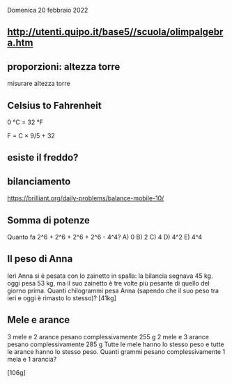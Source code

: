 
Domenica 20 febbraio 2022

http://utenti.quipo.it/base5//scuola/olimpalgebra.htm
---

## proporzioni: altezza torre
misurare altezza torre

## Celsius to Fahrenheit

0 °C = 32 °F

F = C × 9/5 + 32

## esiste il freddo?


## bilanciamento
https://brilliant.org/daily-problems/balance-mobile-10/


## Somma di potenze
Quanto fa 2^6 + 2^6 + 2^6 + 2^6 - 4^4?
A) 0
B) 2
C) 4
D) 4^2
E) 4^4

## Il peso di Anna
Ieri Anna si è pesata con lo zainetto in spalla: la bilancia segnava 45 kg. oggi pesa 53 kg, ma il suo zainetto è tre volte più pesante di quello del giorno prima.
Quanti chilogrammi pesa Anna (sapendo che il suo peso tra ieri e oggi è rimasto lo stesso)?
[41kg]

## Mele e arance
3 mele e 2 arance pesano complessivamente 255 g
2 mele e 3 arance pesano complessivamente 285 g
Tutte le mele hanno lo stesso peso e tutte le arance hanno lo stesso peso.
Quanti grammi pesano complessivamente 1 mela e 1 arancia?

[106g]

